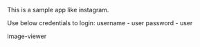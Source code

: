 This is a sample app like instagram.

Use below credentials to login:
username - user
password - user

image-viewer
